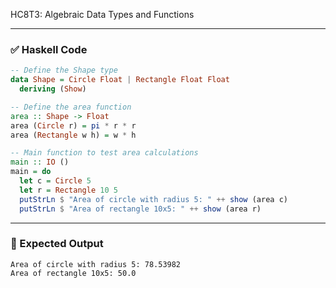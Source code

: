 HC8T3: Algebraic Data Types and Functions

---

### ✅ Haskell Code

```haskell
-- Define the Shape type
data Shape = Circle Float | Rectangle Float Float
  deriving (Show)

-- Define the area function
area :: Shape -> Float
area (Circle r) = pi * r * r
area (Rectangle w h) = w * h

-- Main function to test area calculations
main :: IO ()
main = do
  let c = Circle 5
  let r = Rectangle 10 5
  putStrLn $ "Area of circle with radius 5: " ++ show (area c)
  putStrLn $ "Area of rectangle 10x5: " ++ show (area r)
```

---

### 🧪 Expected Output

```
Area of circle with radius 5: 78.53982
Area of rectangle 10x5: 50.0
```

